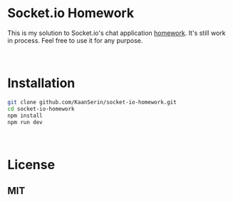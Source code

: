 # Socket.io Homework

This is my solution to Socket.io's chat application <a href="https://socket.io/get-started/chat">homework</a>. It's still work in process. Feel free to use it for any purpose.

<br/>

# Installation

```bash
git clone github.com/KaanSerin/socket-io-homework.git
cd socket-io-homework
npm install
npm run dev
```

<br/>

# License

## MIT
